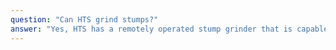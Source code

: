 ```yaml
---
question: "Can HTS grind stumps?"
answer: "Yes, HTS has a remotely operated stump grinder that is capable of grinding most any stump."
---
```

